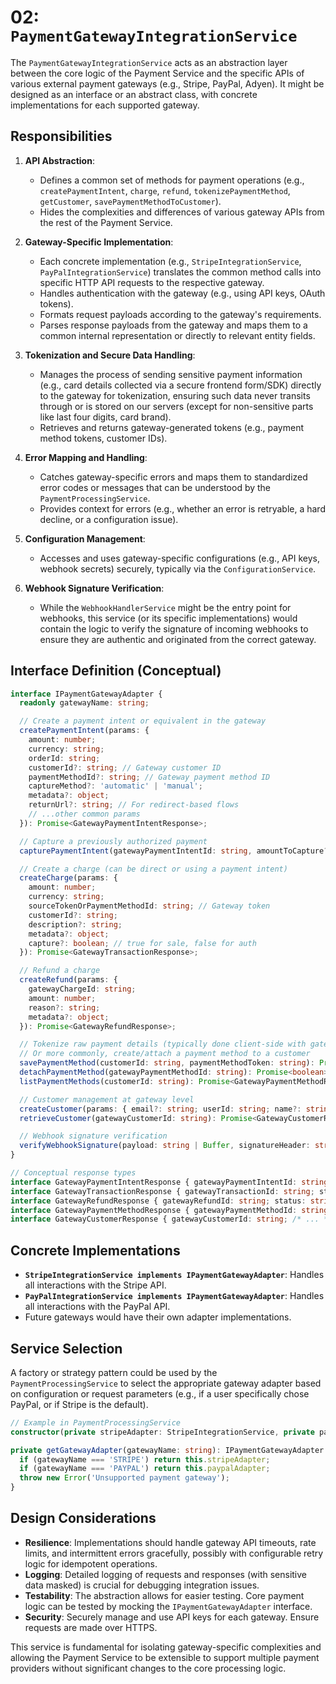 # 02: `PaymentGatewayIntegrationService`

The `PaymentGatewayIntegrationService` acts as an abstraction layer between the core logic of the Payment Service and the specific APIs of various external payment gateways (e.g., Stripe, PayPal, Adyen). It might be designed as an interface or an abstract class, with concrete implementations for each supported gateway.

## Responsibilities

1.  **API Abstraction**: 
    *   Defines a common set of methods for payment operations (e.g., `createPaymentIntent`, `charge`, `refund`, `tokenizePaymentMethod`, `getCustomer`, `savePaymentMethodToCustomer`).
    *   Hides the complexities and differences of various gateway APIs from the rest of the Payment Service.

2.  **Gateway-Specific Implementation**: 
    *   Each concrete implementation (e.g., `StripeIntegrationService`, `PayPalIntegrationService`) translates the common method calls into specific HTTP API requests to the respective gateway.
    *   Handles authentication with the gateway (e.g., using API keys, OAuth tokens).
    *   Formats request payloads according to the gateway's requirements.
    *   Parses response payloads from the gateway and maps them to a common internal representation or directly to relevant entity fields.

3.  **Tokenization and Secure Data Handling**: 
    *   Manages the process of sending sensitive payment information (e.g., card details collected via a secure frontend form/SDK) directly to the gateway for tokenization, ensuring such data never transits through or is stored on our servers (except for non-sensitive parts like last four digits, card brand).
    *   Retrieves and returns gateway-generated tokens (e.g., payment method tokens, customer IDs).

4.  **Error Mapping and Handling**: 
    *   Catches gateway-specific errors and maps them to standardized error codes or messages that can be understood by the `PaymentProcessingService`.
    *   Provides context for errors (e.g., whether an error is retryable, a hard decline, or a configuration issue).

5.  **Configuration Management**: 
    *   Accesses and uses gateway-specific configurations (e.g., API keys, webhook secrets) securely, typically via the `ConfigurationService`.

6.  **Webhook Signature Verification**: 
    *   While the `WebhookHandlerService` might be the entry point for webhooks, this service (or its specific implementations) would contain the logic to verify the signature of incoming webhooks to ensure they are authentic and originated from the correct gateway.

## Interface Definition (Conceptual)

```typescript
interface IPaymentGatewayAdapter {
  readonly gatewayName: string;

  // Create a payment intent or equivalent in the gateway
  createPaymentIntent(params: { 
    amount: number; 
    currency: string; 
    orderId: string; 
    customerId?: string; // Gateway customer ID
    paymentMethodId?: string; // Gateway payment method ID
    captureMethod?: 'automatic' | 'manual';
    metadata?: object; 
    returnUrl?: string; // For redirect-based flows
    // ...other common params
  }): Promise<GatewayPaymentIntentResponse>;

  // Capture a previously authorized payment
  capturePaymentIntent(gatewayPaymentIntentId: string, amountToCapture?: number): Promise<GatewayTransactionResponse>;

  // Create a charge (can be direct or using a payment intent)
  createCharge(params: { 
    amount: number; 
    currency: string; 
    sourceTokenOrPaymentMethodId: string; // Gateway token
    customerId?: string;
    description?: string; 
    metadata?: object; 
    capture?: boolean; // true for sale, false for auth
  }): Promise<GatewayTransactionResponse>;

  // Refund a charge
  createRefund(params: { 
    gatewayChargeId: string; 
    amount: number; 
    reason?: string; 
    metadata?: object; 
  }): Promise<GatewayRefundResponse>;

  // Tokenize raw payment details (typically done client-side with gateway SDKs, but server might facilitate or confirm)
  // Or more commonly, create/attach a payment method to a customer
  savePaymentMethod(customerId: string, paymentMethodToken: string): Promise<GatewayPaymentMethodResponse>;
  detachPaymentMethod(gatewayPaymentMethodId: string): Promise<boolean>;
  listPaymentMethods(customerId: string): Promise<GatewayPaymentMethodResponse[]>;

  // Customer management at gateway level
  createCustomer(params: { email?: string; userId: string; name?: string; metadata?: object }): Promise<GatewayCustomerResponse>;
  retrieveCustomer(gatewayCustomerId: string): Promise<GatewayCustomerResponse | null>;

  // Webhook signature verification
  verifyWebhookSignature(payload: string | Buffer, signatureHeader: string, webhookSecret: string): boolean;
}

// Conceptual response types
interface GatewayPaymentIntentResponse { gatewayPaymentIntentId: string; status: string; clientSecret?: string; nextAction?: any; rawResponse: any; }
interface GatewayTransactionResponse { gatewayTransactionId: string; status: string; amount: number; currency: string; rawResponse: any; errorCode?: string; errorMessage?: string; }
interface GatewayRefundResponse { gatewayRefundId: string; status: string; amount: number; rawResponse: any; }
interface GatewayPaymentMethodResponse { gatewayPaymentMethodId: string; type: string; last4?: string; brand?: string; /* ... */ rawResponse: any; }
interface GatewayCustomerResponse { gatewayCustomerId: string; /* ... */ rawResponse: any; }
```

## Concrete Implementations

*   **`StripeIntegrationService implements IPaymentGatewayAdapter`**: Handles all interactions with the Stripe API.
*   **`PayPalIntegrationService implements IPaymentGatewayAdapter`**: Handles all interactions with the PayPal API.
*   Future gateways would have their own adapter implementations.

## Service Selection

A factory or strategy pattern could be used by the `PaymentProcessingService` to select the appropriate gateway adapter based on configuration or request parameters (e.g., if a user specifically chose PayPal, or if Stripe is the default).

```typescript
// Example in PaymentProcessingService
constructor(private stripeAdapter: StripeIntegrationService, private paypalAdapter: PayPalIntegrationService) {}

private getGatewayAdapter(gatewayName: string): IPaymentGatewayAdapter {
  if (gatewayName === 'STRIPE') return this.stripeAdapter;
  if (gatewayName === 'PAYPAL') return this.paypalAdapter;
  throw new Error('Unsupported payment gateway');
}
```

## Design Considerations

*   **Resilience**: Implementations should handle gateway API timeouts, rate limits, and intermittent errors gracefully, possibly with configurable retry logic for idempotent operations.
*   **Logging**: Detailed logging of requests and responses (with sensitive data masked) is crucial for debugging integration issues.
*   **Testability**: The abstraction allows for easier testing. Core payment logic can be tested by mocking the `IPaymentGatewayAdapter` interface.
*   **Security**: Securely manage and use API keys for each gateway. Ensure requests are made over HTTPS.

This service is fundamental for isolating gateway-specific complexities and allowing the Payment Service to be extensible to support multiple payment providers without significant changes to the core processing logic.
